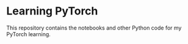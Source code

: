 Learning PyTorch
================
This repository contains the notebooks and other Python code for my PyTorch learning.
